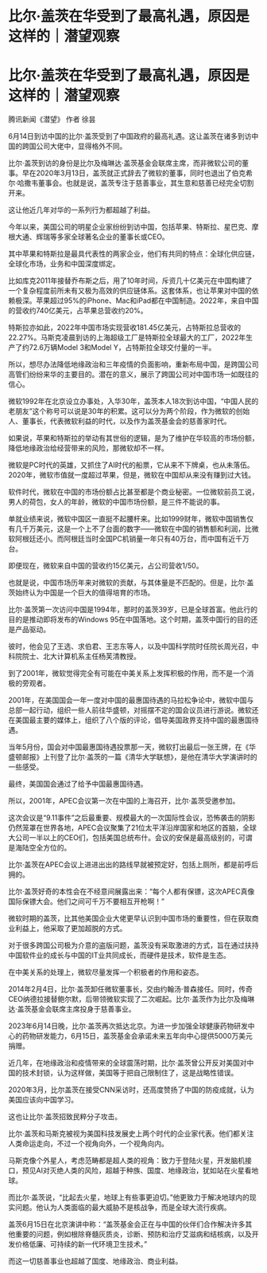 # 比尔·盖茨在华受到了最高礼遇，原因是这样的｜潜望观察

# 比尔·盖茨在华受到了最高礼遇，原因是这样的｜潜望观察

腾讯新闻《潜望》 作者 徐昙

6月14日到访中国的比尔·盖茨受到了中国政府的最高礼遇。这让盖茨在诸多到访中国的跨国公司大佬中，显得格外不同。

比尔·盖茨到访的身份是比尔及梅琳达·盖茨基金会联席主席，而非微软公司的董事。早在2020年3月13日，盖茨就正式辞去了微软的董事，同时也退出了伯克希尔·哈撒韦董事会。也就是说，盖茨专注于慈善事业，其生意和慈善已经完全切割开来。

这让他近几年对华的一系列行为都超越了利益。

今年以来，美国公司的明星企业家纷纷到访中国，包括苹果、特斯拉、星巴克、摩根大通、辉瑞等多家全球著名企业的董事长或CEO。

其中苹果和特斯拉是最具代表性的两家企业，他们有共同的特点：全球化供应链，全球化市场，业务和中国深度绑定。

比如库克2011年接替乔布斯之后，用了10年时间，斥资几十亿美元在中国构建了一个复杂程度前所未有又极为高效的供应链体系。这套体系，也让苹果对中国的依赖极深。苹果超过95%的iPhone、Mac和iPad都在中国制造。2022年，来自中国的营收约740亿美元，占苹果总营收约20%。

特斯拉亦如此，2022年中国市场实现营收181.45亿美元，占特斯拉总营收的22.27%。马斯克凌晨到访的上海超级工厂是特斯拉全球最大的工厂，2022年生产了约72.6万辆Model
3和Model Y，占特斯拉全球交付量的一半。

所以，想尽办法降低地缘政治和三年疫情的负面影响，重新布局中国，是跨国公司高管们纷纷来华的主要目的。潜在的意义，展示了跨国公司对中国市场一如既往的信心。

微软1992年在北京设立办事处，入华30年，盖茨本人18次到访中国，“中国人民的老朋友”这个称号可以说是30年的积累。这可以分为两个阶段，作为微软的创始人、董事长，代表微软利益的时代，以及作为盖茨基金会的慈善家时代。

如果说，苹果和特斯拉的举动有其世俗的逻辑，是为了维护在华较高的市场份额，降低地缘政治给经营带来的风险，那微软却不一样。

微软是PC时代的英雄，又抓住了AI时代的船票，它从来不下牌桌，也从未落伍。2020年，微软市值就一度超过苹果，但是，微软在中国却从来没有赚到过大钱。

软件时代，微软在中国的市场份额占比甚至都是个商业秘密。一位微软前员工说，男人的荷包，女人的年龄，微软的中国市场份额，是三件不能说的事。

单就业绩来说，微软中国区一直挺不起腰杆来。比如1999财年，微软中国销售仅有几千万美元，这是一个上不了台面的数字——微软在中国的销售额和利润，比微软阿根廷还小。而阿根廷当时全国PC机销量一年只有40万台，而中国有近千万台。

即便现在，微软来自中国的营收约15亿美元，占公司营收1/50。

也就是说，中国市场历年来对微软的贡献，与其体量是不匹配的。但是，比尔·盖茨始终认为中国是一个巨大的值得培育的市场。

比尔·盖茨第一次访问中国是1994年，那时的盖茨39岁，已是全球首富。他此行的目的是推动即将发布的Windows
95在中国落地。这个时期，盖茨中国行的目的还是产品驱动。

彼时，他会见了王选、求伯君、王志东等人，以及中国科学院时任院长周光召，中科院院士、北大计算机系主任杨芙清教授。

到了2001年，微软觉得完全有可能在中美关系上发挥积极的作用，而不是一个消极的旁观者。

2001年，在美国国会一年一度对中国的最惠国待遇的马拉松争论中，微软中国与总部一起行动，组织一些人前往华盛顿，对摇摆不定的国会议员进行游说。微软还在美国最主要的媒体上，组织了八个版的评论，倡导美国政界支持中国的最惠国待遇。

当年5月份，国会对中国最惠国待遇投票那一天，微软打出最后一张王牌，在《华盛顿邮报》上刊登了比尔·盖茨的一篇《清华大学联想》，是他在清华大学演讲时的一些感受。

最终，美国国会通过了给予中国最惠国待遇。

所以，2001年，APEC会议第一次在中国的上海召开，比尔·盖茨受邀参加。

这次会议是“9.11事件”之后最重要、规模最大的一次国际性会议，恐怖袭击的阴影仍然笼罩在世界各地，APEC会议聚集了21位太平洋沿岸国家和地区的首脑，全球大公司一半以上的CEO们，包括美国总统布什。会议的安保是最高级别的，可谓是海陆空全方位的。

比尔·盖茨在APEC会议上进进出出的路线早就被预定好，包括上厕所，都是前呼后拥的。

比尔·盖茨好奇的本性会在不经意间展露出来：“每个人都有保镖，这次APEC真像国际保镖大会。他们之间可千万不要相互开枪啊！”

微软时期的盖茨，比其他美国企业大佬更早认识到中国市场的重要性，但在获取商业利益上，他采取了更加超脱的方式。

对于很多跨国公司极为介意的盗版问题，盖茨没有采取激进的方式，旨在通过扶持中国软件业的成长与中国的IT业共同成长，而硬件是技术，软件是生态。

在中美关系的处理上，微软尽量发挥一个积极者的作用和姿态。

2014年2月4日，比尔·盖茨卸任微软董事长，交由约翰汤·普森接任。同时，传奇CEO纳德拉接替鲍尔默，后带领微软实现了二次崛起。比尔·盖茨作为比尔及梅琳达·盖茨基金会联席主席投身于慈善事业。

2023年6月14日晚，比尔·盖茨再次抵达北京。为进一步加强全球健康药物研发中心的药物研发能力，6月15日，盖茨基金会承诺未来五年向中心提供5000万美元捐赠。

近几年，在地缘政治和疫情带来的全球震荡时期，比尔·盖茨曾公开反对美国对中国的技术封锁，认为这样做，美国等于把自己限制住了，这是战略性错误。

2020年3月，比尔盖茨在接受CNN采访时，还高度赞扬了中国的防疫成就，认为美国应该向中国学习。

这也让比尔·盖茨招致民粹分子攻击。

比尔·盖茨和马斯克被视为美国科技发展史上两个时代的企业家代表。他们都关注人类命运走向，不过一个视角向外，一个视角向内。

马斯克像个外星人，考虑范畴都是超人类的视角：致力于登陆火星，开发脑机接口，预见AI对灭绝人类的风险，超越于种族、国度、地缘政治，犹如站在火星看地球。

而比尔·盖茨说，“比起去火星，地球上有些事更迫切。”他更致力于解决地球内的现实问题。他认为人类面临的最大威胁不是核战争，而是全球大流行疾病。

盖茨6月15日在北京演讲中称：“盖茨基金会正在与中国的伙伴们合作解决许多其他重要的问题，例如根除脊髓灰质炎，诊断、预防和治疗艾滋病和结核病，以及开发价格低廉、可持续的新一代环境卫生技术。”

而这一切慈善事业也超越了国度、地缘政治、商业利益。


